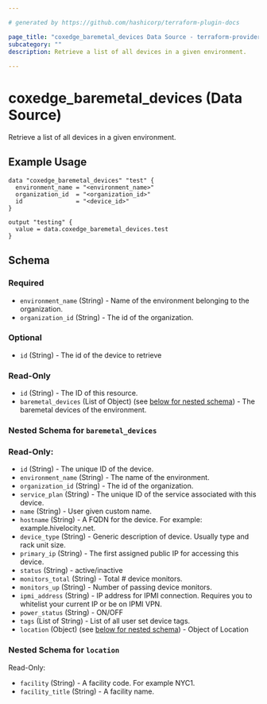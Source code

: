```yaml
---

# generated by https://github.com/hashicorp/terraform-plugin-docs

page_title: "coxedge_baremetal_devices Data Source - terraform-provider-coxedge"
subcategory: ""
description: Retrieve a list of all devices in a given environment.
  
---
```


# coxedge_baremetal_devices (Data Source)

Retrieve a list of all devices in a given environment.

Example Usage
---

```
data "coxedge_baremetal_devices" "test" {
  environment_name = "<environment_name>"
  organization_id  = "<organization_id>"
  id               = "<device_id>"
}

output "testing" {
  value = data.coxedge_baremetal_devices.test
}
```

<!-- schema generated by tfplugindocs -->

## Schema

### Required

- `environment_name` (String) - Name of the environment belonging to the organization.
- `organization_id` (String) - The id of the organization.

### Optional

- `id` (String) - The id of the device to retrieve

### Read-Only

- `id` (String) - The ID of this resource.
- `baremetal_devices` (List of Object) (see [below for nested schema](#nestedatt--baremetal_devices)) - The baremetal
  devices of the environment.

<a id="nestedatt--baremetal_devices"></a>

### Nested Schema for `baremetal_devices`

### Read-Only:

- `id` (String) - The unique ID of the device.
- `environment_name` (String) - The name of the environment.
- `organization_id` (String) - The id of the organization.
- `service_plan` (String) - The unique ID of the service associated with this device.
- `name` (String) - User given custom name.
- `hostname` (String) - A FQDN for the device. For example: example.hivelocity.net.
- `device_type` (String) - Generic description of device. Usually type and rack unit size.
- `primary_ip` (String) - The first assigned public IP for accessing this device.
- `status` (String) - active/inactive
- `monitors_total` (String) - Total # device monitors.
- `monitors_up` (String) - Number of passing device monitors.
- `ipmi_address` (String) - IP address for IPMI connection. Requires you to whitelist your current IP or be on IPMI VPN.
- `power_status` (String) - ON/OFF
- `tags` (List of String) - List of all user set device tags.
- `location` (Object) (see [below for nested schema](#nestedobjatt--location)) - Object of Location

<a id="nestedobjatt--baremetal_devices--location"></a>

### Nested Schema for `location`

Read-Only:

- `facility` (String) - A facility code. For example NYC1.
- `facility_title` (String) - A facility name.
